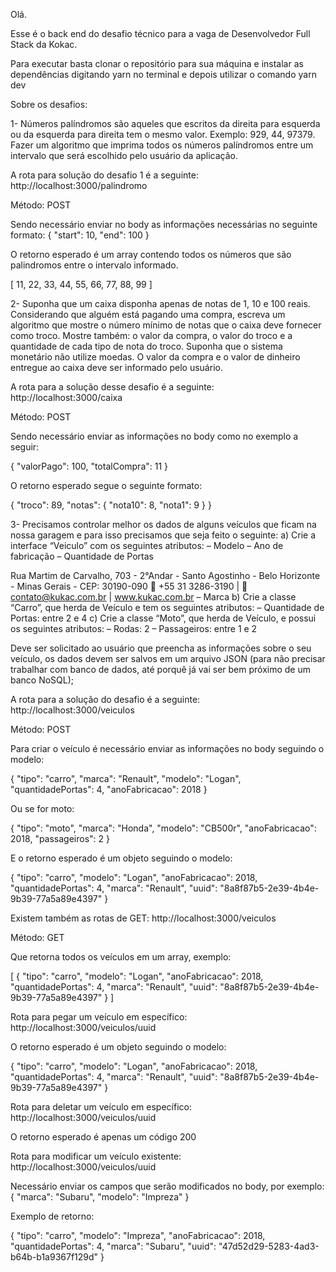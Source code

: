 Olá.

Esse é o back end do desafio técnico para a vaga de Desenvolvedor Full Stack da Kokac.

Para executar basta clonar o repositório para sua máquina e instalar as dependências digitando yarn no terminal e depois utilizar o comando yarn dev

Sobre os desafios:

1- Números palíndromos são aqueles que escritos da direita para esquerda ou da esquerda para
direita tem o mesmo valor. Exemplo: 929, 44, 97379.
Fazer um algoritmo que imprima todos os números palíndromos entre um intervalo que será
escolhido pelo usuário da aplicação.

A rota para solução do desafio 1 é a seguinte:
http://localhost:3000/palindromo

Método: POST

Sendo necessário enviar no body as informações necessárias no seguinte formato:
{
    "start": 10,
    "end": 100
}

O retorno esperado é um array contendo todos os números que são palindromos entre o intervalo informado.

[
	11,
	22,
	33,
	44,
	55,
	66,
	77,
	88,
	99
]


2- Suponha que um caixa disponha apenas de notas de 1, 10 e 100 reais. Considerando que
alguém está pagando uma compra, escreva um algoritmo que mostre o número mínimo de
notas que o caixa deve fornecer como troco.
Mostre também: o valor da compra, o valor do troco e a quantidade de cada tipo de nota do
troco. Suponha que o sistema monetário não utilize moedas.
O valor da compra e o valor de dinheiro entregue ao caixa deve ser informado pelo usuário.

A rota para a solução desse desafio é a seguinte:
http://localhost:3000/caixa

Método: POST

Sendo necessário enviar as informações no body como no exemplo a seguir:

{
    "valorPago": 100,
    "totalCompra": 11
}

O retorno esperado segue o seguinte formato:

{
	"troco": 89,
	"notas": {
		"nota10": 8,
		"nota1": 9
	}
}


3- Precisamos controlar melhor os dados de alguns veículos que ficam na nossa garagem e para
isso precisamos que seja feito o seguinte:
a) Crie a interface “Veiculo” com os seguintes atributos:
– Modelo
– Ano de fabricação
– Quantidade de Portas

Rua Martim de Carvalho, 703 - 2°Andar - Santo Agostinho - Belo Horizonte - Minas Gerais - CEP: 30190-090
 +55 31 3286-3190 |  contato@kukac.com.br | www.kukac.com.br
– Marca
b) Crie a classe “Carro”, que herda de Veículo e tem os seguintes atributos:
– Quantidade de Portas: entre 2 e 4
c) Crie a classe “Moto”, que herda de Veículo, e possui os seguintes atributos:
– Rodas: 2
– Passageiros: entre 1 e 2

Deve ser solicitado ao usuário que preencha as informações sobre o seu veículo, os dados devem ser
salvos em um arquivo JSON (para não precisar trabalhar com banco de dados, até porquê já vai ser
bem próximo de um banco NoSQL);


A rota para a solução do desafio é a seguinte:
http://localhost:3000/veiculos

Método: POST

Para criar o veículo é necessário enviar as informações no body seguindo o modelo:

{
    "tipo": "carro",
    "marca": "Renault",
    "modelo": "Logan",
    "quantidadePortas": 4,
    "anoFabricacao": 2018
}

Ou se for moto:

{
    "tipo": "moto",
    "marca": "Honda",
    "modelo": "CB500r",
    "anoFabricacao": 2018,
    "passageiros": 2
}

E o retorno esperado é um objeto seguindo o modelo:

{
	"tipo": "carro",
	"modelo": "Logan",
	"anoFabricacao": 2018,
	"quantidadePortas": 4,
	"marca": "Renault",
	"uuid": "8a8f87b5-2e39-4b4e-9b39-77a5a89e4397"
}

Existem também as rotas de GET:
http://localhost:3000/veiculos

Método: GET

Que retorna todos os veículos em um array, exemplo:

[
	{
		"tipo": "carro",
		"modelo": "Logan",
		"anoFabricacao": 2018,
		"quantidadePortas": 4,
		"marca": "Renault",
		"uuid": "8a8f87b5-2e39-4b4e-9b39-77a5a89e4397"
	}
]

Rota para pegar um veículo em específico:
http://localhost:3000/veiculos/uuid

O retorno esperado é um objeto seguindo o modelo:

{
	"tipo": "carro",
	"modelo": "Logan",
	"anoFabricacao": 2018,
	"quantidadePortas": 4,
	"marca": "Renault",
	"uuid": "8a8f87b5-2e39-4b4e-9b39-77a5a89e4397"
}

Rota para deletar um veículo em específico:
http://localhost:3000/veiculos/uuid

O retorno esperado é apenas um código 200

Rota para modificar um veículo existente:
http://localhost:3000/veiculos/uuid

Necessário enviar os campos que serão modificados no body, por exemplo:
{
    "marca": "Subaru",
    "modelo": "Impreza"
}

Exemplo de retorno:

{
	"tipo": "carro",
	"modelo": "Impreza",
	"anoFabricacao": 2018,
	"quantidadePortas": 4,
	"marca": "Subaru",
	"uuid": "47d52d29-5283-4ad3-b64b-b1a9367f129d"
}